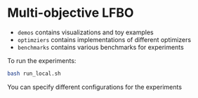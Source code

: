 # Multi-objective LFBO

- `demos` contains visualizations and toy examples
- `optimziers` contains implementations of different optimizers
- `benchmarks` contains various benchmarks for experiments

To run the experiments:
```bash
bash run_local.sh
```
You can specify different configurations for the experiments
